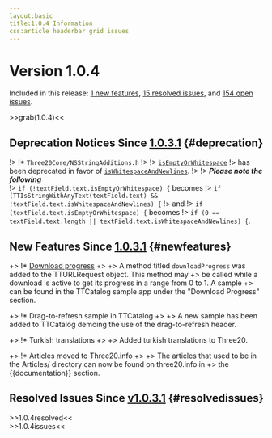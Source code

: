 ```yaml
---
layout:basic
title:1.0.4 Information
css:article headerbar grid issues
---
```


<div id="content">
<div class="fixed-width" markdown="1">

Version 1.0.4
=============

Included in this release:
[1 new features](#newfeatures),
[15 resolved issues](#resolvedissues), and [154 open issues](#openissues).

<div>
>>grab(1.0.4)<<
</div>

Deprecation Notices Since [1.0.3.1](/roadmap/1.0.3.1) {#deprecation}
--------------------------------

!> !* `Three20Core/NSStringAdditions.h`
!> 
!> <a href="https://github.com/facebook/three20/blob/1.0.4/src/Three20Core/Headers/NSStringAdditions.h#L31">`isEmptyOrWhitespace`</a>
!> has been deprecated in favor of <a href="https://github.com/facebook/three20/blob/1.0.4/src/Three20Core/Headers/NSStringAdditions.h#L26">`isWhitespaceAndNewlines`</a>.
!>
!> ***Please note the following***    
!> `if (!textField.text.isEmptyOrWhitespace) {` becomes
!> `if (TTIsStringWithAnyText(textField.text) && !textField.text.isWhitespaceAndNewlines) {`
!> and
!> `if (textField.text.isEmptyOrWhitespace) {` becomes
!> `if (0 == textField.text.length || textField.text.isWhitespaceAndNewlines) {`.

New Features Since [1.0.3.1](/roadmap/1.0.3.1) {#newfeatures}
-------------------------

+> !* <a href="https://github.com/facebook/three20/pull/319">Download progress</a>
+> 
+> A method titled `downloadProgress` was added to the TTURLRequest object. This method may
+> be called while a download is active to get its progress in a range from 0 to 1. A sample
+> can be found in the TTCatalog sample app under the "Download Progress" section.

+> !* Drag-to-refresh sample in TTCatalog
+> 
+> A new sample has been added to TTCatalog demoing the use of the drag-to-refresh header.

+> !* Turkish translations
+> 
+> Added turkish translations to Three20.

+> !* Articles moved to Three20.info
+> 
+> The articles that used to be in the Articles/ directory can now be found on three20.info in
+> the {{documentation}} section.

Resolved Issues Since [v1.0.3.1](/roadmap/1.0.3.1) {#resolvedissues}
----------------------------

<div>
>>1.0.4resolved<<
</div>

<div>
>>1.0.4issues<<
</div>

</div> <!-- .fixed-width -->
</div> <!-- #content -->
